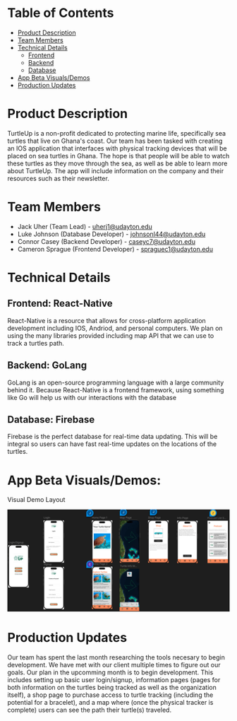 # Table of Contents
 - [Product Description](https://github.com/UD-CPS491-25S/group-13-website.git#product-description)
 - [Team Members](https://github.com/UD-CPS491-25S/group-13-website.git#team-members)
 - [Technical Details](https://github.com/UD-CPS491-25S/group-13-website.git#technical-details)
   - [Frontend](https://github.com/UD-CPS491-25S/group-13-website.git#frontend)
   - [Backend](https://github.com/UD-CPS491-25S/group-13-website.git#backend)
   - [Database](https://github.com/UD-CPS491-25S/group-13-website.git#database)
 - [App Beta Visuals/Demos](https://github.com/UD-CPS491-25S/group-13-website.git#app-beta-visualsdemos)
 - [Production Updates](https://github.com/UD-CPS491-25S/group-13-website.git#production-updates)
# Product Description

TurtleUp is a non-profit dedicated to protecting marine life, specifically sea turtles that live on Ghana's coast.  Our team has been tasked with creating an IOS application that interfaces with physical tracking devices that will be placed on sea turtles in Ghana.  The hope is that people will be able to watch these turtles as they move through the sea, as well as be able to learn more about TurtleUp.  The app will include information on the company and their resources such as their newsletter.

# Team Members

- Jack Uher (Team Lead) - uherj1@udayton.edu
- Luke Johnson (Database Developer) - johnsonl44@udayton.edu
- Connor Casey (Backend Developer) - caseyc7@udayton.edu
- Cameron Sprague (Frontend Developer) - spraguec1@udayton.edu

# Technical Details

## Frontend: React-Native
React-Native is a resource that allows for cross-platform application development including IOS, Andriod, and personal computers.  We plan on using the many libraries provided including map API that we can use to track a turtles path.

## Backend: GoLang
GoLang is an open-source programming language with a large community behind it.  Because React-Native is a frontend framework, using something like Go will help us with our interactions with the database

## Database: Firebase
Firebase is the perfect database for real-time data updating.  This will be integral so users can have fast real-time updates on the locations of the turtles.

# App Beta Visuals/Demos:


Visual Demo Layout

![App Visuals](./visual.png)


# Production Updates

Our team has spent the last month researching the tools necesary to begin development.  We have met with our client multiple times to figure out our goals.  Our plan in the upcomming month is to begin development.  This includes setting up basic user login/signup, information pages (pages for both information on the turtles being tracked as well as the organization itself), a shop page to purchase access to turtle tracking (including the potential for a bracelet), and a map where (once the physical tracker is complete) users can see the path their turtle(s) traveled. 
